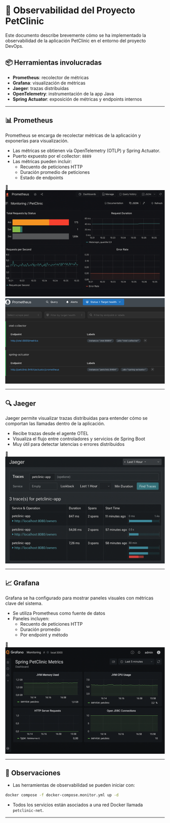 # 🧭 Observabilidad del Proyecto PetClinic

Este documento describe brevemente cómo se ha implementado la observabilidad de la aplicación PetClinic en el entorno del proyecto DevOps.

## 📦 Herramientas involucradas

- **Prometheus**: recolector de métricas
- **Grafana**: visualización de métricas
- **Jaeger**: trazas distribuidas
- **OpenTelemetry**: instrumentación de la app Java
- **Spring Actuator**: exposición de métricas y endpoints internos

---
## 📊 Prometheus

Prometheus se encarga de recolectar métricas de la aplicación y exponerlas para visualización.

- Las métricas se obtienen vía OpenTelemetry (OTLP) y Spring Actuator.
- Puerto expuesto por el collector: `8889`
- Las métricas pueden incluir:
  - Recuento de peticiones HTTP
  - Duración promedio de peticiones
  - Estado de endpoints

📸 ![Prometheus](./images/prometheus.png)
![Prometheus](./images/prometheus-1.png)

---

## 🔍 Jaeger

Jaeger permite visualizar trazas distribuidas para entender cómo se comportan las llamadas dentro de la aplicación.

- Recibe trazas desde el agente OTEL
- Visualiza el flujo entre controladores y servicios de Spring Boot
- Muy útil para detectar latencias o errores distribuidos

📸 ![Jaeger](./images/jaeger.png)

---

## 📈 Grafana

Grafana se ha configurado para mostrar paneles visuales con métricas clave del sistema.

- Se utiliza Prometheus como fuente de datos
- Paneles incluyen:
  - Recuento de peticiones HTTP
  - Duración promedio
  - Por endpoint y método

📸 ![Grafana](./images/grafana.png)

---

## 📝 Observaciones

- Las herramientas de observabilidad se pueden iniciar con:
```bash
docker compose -f docker-compose.monitor.yml up -d
```

- Todos los servicios están asociados a una red Docker llamada `petclinic-net`.

---

